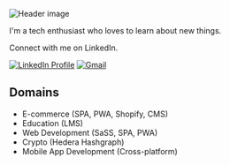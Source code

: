 ![Header image](https://github.com/easpaas/easpaas/assets/19723399/9018ad18-cc18-4461-8fec-fd6bb8584eb3)

I'm a tech enthusiast who loves to learn about new things. 

Connect with me on LinkedIn.

[![LinkedIn Profile](https://img.shields.io/badge/-evanaspaas-blue?style=flat-square&logo=linkedin&logoColor=white&link=https://www.linkedin.com/in/evan-aspaas-a80259198/)](https://www.linkedin.com/in/evan-aspaas-a80259198/)
[![Gmail](https://img.shields.io/badge/-mail@aspaasevan@gmail.com-d14836?style=flat-square&logo=gmail&logoColor=white&link=mailto:aspasevan@gmail.com)](mailto:aspaasevan@gmail.com)

## Domains
- E-commerce (SPA, PWA, Shopify, CMS)
- Education (LMS) 
- Web Development (SaSS, SPA, PWA) 
- Crypto (Hedera Hashgraph)
- Mobile App Development (Cross-platform) 
